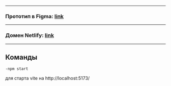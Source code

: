 [link1]: https://www.figma.com/file/3oruxhqroItRQ1XNqL4pjb/YANDEX.MESSENGER?type=design&node-id=0-1&t=YyiqCxkpjt8Wxhrs-0        "Figma maket link"
[link2]: https://frabjous-gnome-6c6c2c.netlify.app/        "Netlify domain link"
---
### Прототип в Figma: [link][link1]

---
### Домен Netlify: [link][link2]

---
## Команды
<code>-npm start</code>
    
для старта vite на <a>http://localhost:5173/</a>
